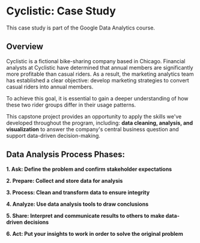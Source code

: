 # Cyclistic: Case Study
This case study is part of the Google Data Analytics course.


## Overview
Cyclistic is a fictional bike-sharing company based in Chicago. Financial analysts at Cyclistic have determined that annual members are significantly more profitable than casual riders. As a result, the marketing analytics team has established a clear objective: develop marketing strategies to convert casual riders into annual members.

To achieve this goal, it is essential to gain a deeper understanding of how these two rider groups differ in their usage patterns.

This capstone project provides an opportunity to apply the skills we've developed throughout the program, including: **data cleaning, analysis, and visualization**  to answer the company's central business question and support data-driven decision-making.

## Data Analysis Process Phases:

**1. Ask: Define the problem and confirm stakeholder expectations**

**2. Prepare: Collect and store data for analysis**

**3. Process: Clean and transform data to ensure integrity**

**4. Analyze: Use data analysis tools to draw conclusions**

**5. Share: Interpret and communicate results to others to make data-driven decisions**

**6. Act: Put your insights to work in order to solve the original problem**

